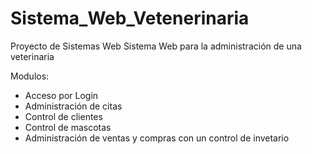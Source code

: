 # Sistema_Web_Vetenerinaria
Proyecto de Sistemas Web
Sistema Web para la administración de una veterinaria

Modulos:
- Acceso por Login
- Administración de citas
- Control de clientes
- Control de mascotas
- Administración de ventas y compras con un control de invetario
